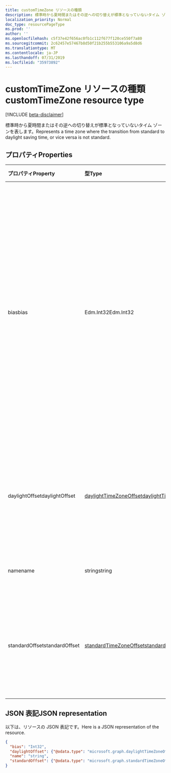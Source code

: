```yaml
---
title: customTimeZone リソースの種類
description: 標準時から夏時間またはその逆への切り替えが標準となっていないタイム ゾーンを表します。
localization_priority: Normal
doc_type: resourcePageType
ms.prod: ''
author: ''
ms.openlocfilehash: c5f37e42f656ac0fb1c112f677f120ce550f7a80
ms.sourcegitcommit: 2c62457e57467b8d50f21b255b553106a9a5d8d6
ms.translationtype: MT
ms.contentlocale: ja-JP
ms.lasthandoff: 07/31/2019
ms.locfileid: "35973892"
---
```

# <a name="customtimezone-resource-type"></a><span data-ttu-id="732f7-103">customTimeZone リソースの種類</span><span class="sxs-lookup"><span data-stu-id="732f7-103">customTimeZone resource type</span></span>

[!INCLUDE [beta-disclaimer](../../includes/beta-disclaimer.md)]

<span data-ttu-id="732f7-104">標準時から夏時間またはその逆への切り替えが標準となっていないタイム ゾーンを表します。</span><span class="sxs-lookup"><span data-stu-id="732f7-104">Represents a time zone where the transition from standard to daylight saving time, or vice versa is not standard.</span></span>


## <a name="properties"></a><span data-ttu-id="732f7-105">プロパティ</span><span class="sxs-lookup"><span data-stu-id="732f7-105">Properties</span></span>
| <span data-ttu-id="732f7-106">プロパティ</span><span class="sxs-lookup"><span data-stu-id="732f7-106">Property</span></span>     | <span data-ttu-id="732f7-107">型</span><span class="sxs-lookup"><span data-stu-id="732f7-107">Type</span></span>   |<span data-ttu-id="732f7-108">説明</span><span class="sxs-lookup"><span data-stu-id="732f7-108">Description</span></span>|
|:---------------|:--------|:----------|
| <span data-ttu-id="732f7-109">bias</span><span class="sxs-lookup"><span data-stu-id="732f7-109">bias</span></span> | <span data-ttu-id="732f7-110">Edm.Int32</span><span class="sxs-lookup"><span data-stu-id="732f7-110">Edm.Int32</span></span> | <span data-ttu-id="732f7-111">タイム ゾーンの協定世界時 (UTC) からの時間オフセットです。</span><span class="sxs-lookup"><span data-stu-id="732f7-111">The time offset of the time zone from Coordinated Universal Time (UTC).</span></span> <span data-ttu-id="732f7-112">この値は分単位です。</span><span class="sxs-lookup"><span data-stu-id="732f7-112">This value is in minutes.</span></span><span data-ttu-id="732f7-113">UTC より時間が進んでいるタイム　ゾーンには正のオフセット、UTC より時間が遅れているタイム ゾーンには負のオフセットを設定します。</span><span class="sxs-lookup"><span data-stu-id="732f7-113"> Time zones that are ahead of UTC have a positive offset; time zones that are behind UTC have a negative offset.</span></span>|
| <span data-ttu-id="732f7-114">daylightOffset</span><span class="sxs-lookup"><span data-stu-id="732f7-114">daylightOffset</span></span> | [<span data-ttu-id="732f7-115">daylightTimeZoneOffset</span><span class="sxs-lookup"><span data-stu-id="732f7-115">daylightTimeZoneOffset</span></span>](daylighttimezoneoffset.md) | <span data-ttu-id="732f7-116">タイム ゾーンが標準時から夏時間に切り替わるタイミングを指定します。</span><span class="sxs-lookup"><span data-stu-id="732f7-116">Specifies when the time zone switches from standard time to daylight saving time.</span></span> |
| <span data-ttu-id="732f7-117">name</span><span class="sxs-lookup"><span data-stu-id="732f7-117">name</span></span> | <span data-ttu-id="732f7-118">string</span><span class="sxs-lookup"><span data-stu-id="732f7-118">string</span></span> | <span data-ttu-id="732f7-119">カスタム タイム ゾーンの名前。</span><span class="sxs-lookup"><span data-stu-id="732f7-119">The name of the custom time zone.</span></span> |
| <span data-ttu-id="732f7-120">standardOffset</span><span class="sxs-lookup"><span data-stu-id="732f7-120">standardOffset</span></span> | [<span data-ttu-id="732f7-121">standardTimeZoneOffset</span><span class="sxs-lookup"><span data-stu-id="732f7-121">standardTimeZoneOffset</span></span>](standardtimezoneoffset.md) | <span data-ttu-id="732f7-122">タイム ゾーンが夏時間から標準時に切り替わるタイミングを指定します。</span><span class="sxs-lookup"><span data-stu-id="732f7-122">Specifies when the time zone switches from daylight saving time to standard time.</span></span> |


## <a name="json-representation"></a><span data-ttu-id="732f7-123">JSON 表記</span><span class="sxs-lookup"><span data-stu-id="732f7-123">JSON representation</span></span>

<span data-ttu-id="732f7-124">以下は、リソースの JSON 表記です。</span><span class="sxs-lookup"><span data-stu-id="732f7-124">Here is a JSON representation of the resource.</span></span>

<!-- {
  "blockType": "resource",
  "optionalProperties": [

  ],
  "@odata.type": "microsoft.graph.customTimeZone"
}-->

```json
{
  "bias": "Int32",
  "daylightOffset": {"@odata.type": "microsoft.graph.daylightTimeZoneOffset"},
  "name": "string",
  "standardOffset": {"@odata.type": "microsoft.graph.standardTimeZoneOffset"}
}

```

<!-- uuid: 8fcb5dbc-d5aa-4681-8e31-b001d5168d79
2015-10-25 14:57:30 UTC -->
<!--
{
  "type": "#page.annotation",
  "description": "customTimeZone resource",
  "keywords": "",
  "section": "documentation",
  "tocPath": "",
  "suppressions": []
}
-->
